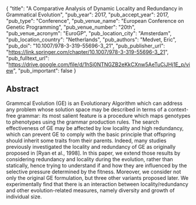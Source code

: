 {
  "title": "A Comparative Analysis of Dynamic Locality and Redundancy in Grammatical Evolution",
  "pub_year": 2017,
  "pub_accept_year": 2017,
  "pub_type": "Conference",
  "pub_venue_name": "European Conference on Genetic Programming",
  "pub_venue_number": "20th",
  "pub_venue_acronym": "EuroGP",
  "pub_location_city": "Amsterdam",
  "pub_location_country": "Netherlands",
  "pub_authors": "Medvet, Eric",
  "pub_doi": "10.1007/978-3-319-55696-3_21",
  "pub_publisher_url": "https://link.springer.com/chapter/10.1007/978-3-319-55696-3_21",
  "pub_fulltext_url": "https://drive.google.com/file/d/1hSj0NTNGZB2eKkCXnw5AeTuCiJHj1E_p/view",
  "pub_important": false
}

## Abstract
Grammcal Evolution (GE) is an Evolutionary Algorithm which can address any problem whose solution space may be described in terms of a context-free grammar: its most salient feature is a procedure which maps genotypes to phenotypes using the grammar production rules. The search effectiveness of GE may be affected by low locality and high redundancy, which can prevent GE to comply with the basic principle that offspring should inherit some traits from their parents. Indeed, many studies previously investigated the locality and redundancy of GE as originally proposed in [Ryan et al., 1998]. In this paper, we extend those results by considering redundancy and locality during the evolution, rather than statically, hence trying to understand if and how they are influenced by the selective pressure determined by the fitness. Moreover, we consider not only the original GE formulation, but three other variants proposed later. We experimentally find that there is an interaction between locality/redundancy and other evolution-related measures, namely diversity and growth of individual size.
